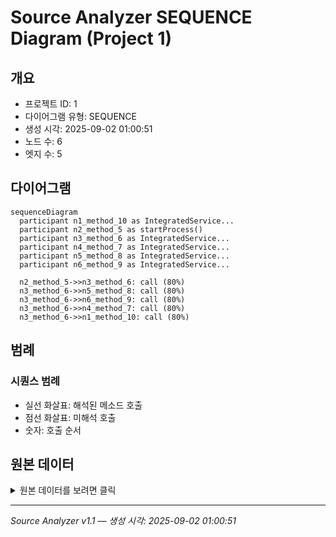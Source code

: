 # Source Analyzer SEQUENCE Diagram (Project 1)

## 개요
- 프로젝트 ID: 1
- 다이어그램 유형: SEQUENCE
- 생성 시각: 2025-09-02 01:00:51
- 노드 수: 6
- 엣지 수: 5

## 다이어그램

```mermaid
sequenceDiagram
  participant n1_method_10 as IntegratedService...
  participant n2_method_5 as startProcess()
  participant n3_method_6 as IntegratedService...
  participant n4_method_7 as IntegratedService...
  participant n5_method_8 as IntegratedService...
  participant n6_method_9 as IntegratedService...

  n2_method_5->>n3_method_6: call (80%)
  n3_method_6->>n5_method_8: call (80%)
  n3_method_6->>n6_method_9: call (80%)
  n3_method_6->>n4_method_7: call (80%)
  n3_method_6->>n1_method_10: call (80%)
```

## 범례

### 시퀀스 범례
- 실선 화살표: 해석된 메소드 호출
- 점선 화살표: 미해석 호출
- 숫자: 호출 순서

## 원본 데이터

<details>
<summary>원본 데이터를 보려면 클릭</summary>

노드 목록 (6)
```json
  method:5: startProcess() (method)
  method:6: IntegratedService.doWork() (method)
  method:8: IntegratedService.calculateOrderTotal() (method)
  method:9: IntegratedService.getFormattedId() (method)
  method:7: IntegratedService.getStaticUserData() (method)
  method:10: IntegratedService.log() (method)
```

엣지 목록 (5)
```json
  method:5 -> method:6 (call)
  method:6 -> method:8 (call)
  method:6 -> method:9 (call)
  method:6 -> method:7 (call)
  method:6 -> method:10 (call)
```

</details>

---
*Source Analyzer v1.1 — 생성 시각: 2025-09-02 01:00:51*